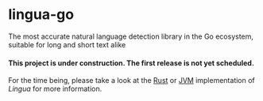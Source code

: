 # lingua-go
The most accurate natural language detection library in the Go ecosystem, 
suitable for long and short text alike

#### This project is under construction. The first release is not yet scheduled.

For the time being, please take a look at the [Rust](https://github.com/pemistahl/lingua-rs) 
or [JVM](https://github.com/pemistahl/lingua) implementation of *Lingua* for more information.